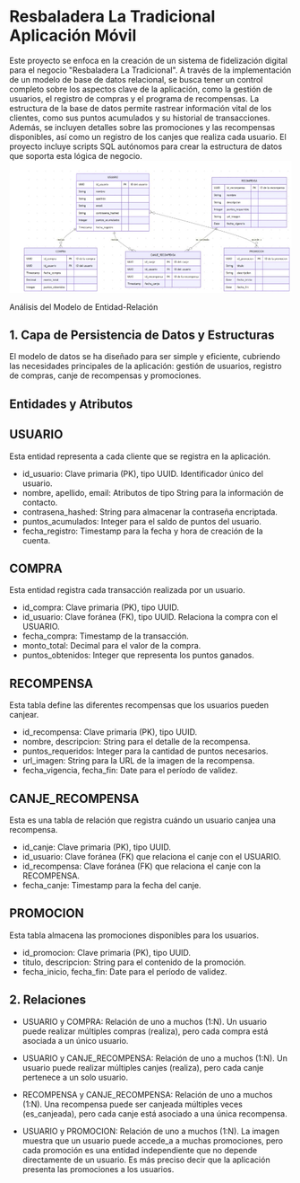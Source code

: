 # Resbaladera La Tradicional Aplicación Móvil
Este proyecto se enfoca en la creación de un sistema de fidelización digital para el negocio "Resbaladera La Tradicional". A través de la implementación de un modelo de base de datos relacional, se busca tener un control completo sobre los aspectos clave de la aplicación, como la gestión de usuarios, el registro de compras y el programa de recompensas. La estructura de la base de datos permite rastrear información vital de los clientes, como sus puntos acumulados y su historial de transacciones. Además, se incluyen detalles sobre las promociones y las recompensas disponibles, así como un registro de los canjes que realiza cada usuario. El proyecto incluye scripts SQL autónomos para crear la estructura de datos que soporta esta lógica de negocio.
![Diagrama ER](modelo_e_r.jpg)

Análisis del Modelo de Entidad-Relación
## 1. Capa de Persistencia de Datos y Estructuras
El modelo de datos se ha diseñado para ser simple y eficiente, cubriendo las necesidades principales de la aplicación: gestión de usuarios, registro de compras, canje de recompensas y promociones.

## Entidades y Atributos
## USUARIO
Esta entidad representa a cada cliente que se registra en la aplicación.
- id_usuario: Clave primaria (PK), tipo UUID. Identificador único del usuario.
- nombre, apellido, email: Atributos de tipo String para la información de contacto.
- contrasena_hashed: String para almacenar la contraseña encriptada.
- puntos_acumulados: Integer para el saldo de puntos del usuario.
- fecha_registro: Timestamp para la fecha y hora de creación de la cuenta.

## COMPRA
Esta entidad registra cada transacción realizada por un usuario.
- id_compra: Clave primaria (PK), tipo UUID.
- id_usuario: Clave foránea (FK), tipo UUID. Relaciona la compra con el USUARIO.
- fecha_compra: Timestamp de la transacción.
- monto_total: Decimal para el valor de la compra.
- puntos_obtenidos: Integer que representa los puntos ganados.

## RECOMPENSA
Esta tabla define las diferentes recompensas que los usuarios pueden canjear.
- id_recompensa: Clave primaria (PK), tipo UUID.
- nombre, descripcion: String para el detalle de la recompensa.
- puntos_requeridos: Integer para la cantidad de puntos necesarios.
- url_imagen: String para la URL de la imagen de la recompensa.
- fecha_vigencia, fecha_fin: Date para el período de validez.

## CANJE_RECOMPENSA
Esta es una tabla de relación que registra cuándo un usuario canjea una recompensa.
- id_canje: Clave primaria (PK), tipo UUID.
- id_usuario: Clave foránea (FK) que relaciona el canje con el USUARIO.
- id_recompensa: Clave foránea (FK) que relaciona el canje con la RECOMPENSA.
- fecha_canje: Timestamp para la fecha del canje.

## PROMOCION
Esta tabla almacena las promociones disponibles para los usuarios.
- id_promocion: Clave primaria (PK), tipo UUID.
- titulo, descripcion: String para el contenido de la promoción.
- fecha_inicio, fecha_fin: Date para el período de validez.

## 2. Relaciones
- USUARIO y COMPRA: Relación de uno a muchos (1:N). Un usuario puede realizar múltiples compras (realiza), pero cada compra está asociada a un único usuario.

- USUARIO y CANJE_RECOMPENSA: Relación de uno a muchos (1:N). Un usuario puede realizar múltiples canjes (realiza), pero cada canje pertenece a un solo usuario.

- RECOMPENSA y CANJE_RECOMPENSA: Relación de uno a muchos (1:N). Una recompensa puede ser canjeada múltiples veces (es_canjeada), pero cada canje está asociado a una única recompensa.

- USUARIO y PROMOCION: Relación de uno a muchos (1:N). La imagen muestra que un usuario puede accede_a a muchas promociones, pero cada promoción es una entidad independiente que no depende directamente de un usuario. Es más preciso decir que la aplicación presenta las promociones a los usuarios.
